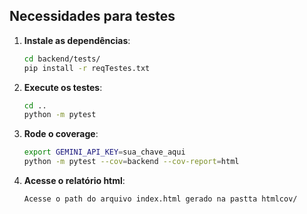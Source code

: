 ## Necessidades para testes

1. **Instale as dependências**:

   ```bash
   cd backend/tests/
   pip install -r reqTestes.txt
   ```

3. **Execute os testes**:

   ```bash
   cd ..
   python -m pytest 
   ```

4. **Rode o coverage**:

   ```bash
   export GEMINI_API_KEY=sua_chave_aqui
   python -m pytest --cov=backend --cov-report=html
   ```

5. **Acesse o relatório html**:

   ```text
   Acesse o path do arquivo index.html gerado na pastta htmlcov/
   ```
